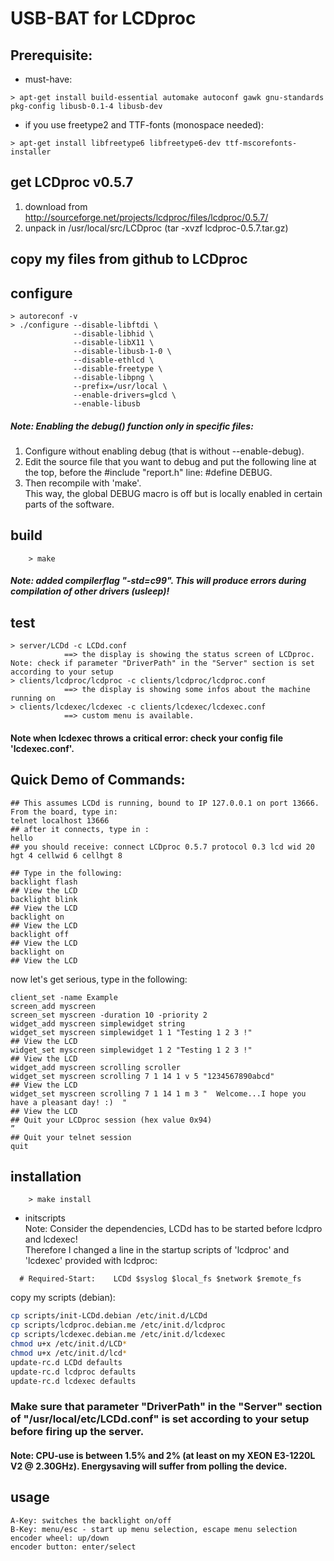 # USB-BAT for LCDproc

## Prerequisite:  
 * must-have:  
``` 
> apt-get install build-essential automake autoconf gawk gnu-standards pkg-config libusb-0.1-4 libusb-dev  
```          
 * if you use freetype2 and TTF-fonts (monospace needed):  
``` 
> apt-get install libfreetype6 libfreetype6-dev ttf-mscorefonts-installer  
``` 

## get LCDproc v0.5.7  
   1) download from <http://sourceforge.net/projects/lcdproc/files/lcdproc/0.5.7/>  
   2) unpack in /usr/local/src/LCDproc (tar -xvzf lcdproc-0.5.7.tar.gz)  
  
## copy my files from github to LCDproc
 
## configure
``` 
> autoreconf -v
> ./configure --disable-libftdi \
              --disable-libhid \
              --disable-libX11 \
              --disable-libusb-1-0 \
              --disable-ethlcd \
              --disable-freetype \
              --disable-libpng \
              --prefix=/usr/local \
              --enable-drivers=glcd \
              --enable-libusb
``` 

##### Note: Enabling the debug() function only in specific files:  
   1) Configure without enabling debug (that is without --enable-debug).  
   2) Edit the source file that you want to debug and put the following line at the top, before the #include "report.h" line: #define DEBUG.  
   3) Then recompile with 'make'.  
    This way, the global DEBUG macro is off but is locally enabled in certain parts of the software.  
  
## build  
        > make  
##### Note:  added compilerflag "-std=c99". This will produce errors during compilation of other drivers (usleep)!

## test  
``` 
> server/LCDd -c LCDd.conf  
            ==> the display is showing the status screen of LCDproc. Note: check if parameter "DriverPath" in the "Server" section is set according to your setup
> clients/lcdproc/lcdproc -c clients/lcdproc/lcdproc.conf 
            ==> the display is showing some infos about the machine running on
> clients/lcdexec/lcdexec -c clients/lcdexec/lcdexec.conf  
            ==> custom menu is available.  
``` 

#### Note when lcdexec throws a critical error: check your config file 'lcdexec.conf'.  
  
## Quick Demo of Commands:  
```  
## This assumes LCDd is running, bound to IP 127.0.0.1 on port 13666. From the board, type in:  
telnet localhost 13666 
## after it connects, type in :  
hello  
## you should receive: connect LCDproc 0.5.7 protocol 0.3 lcd wid 20 hgt 4 cellwid 6 cellhgt 8  
 
## Type in the following:  
backlight flash  
## View the LCD   
backlight blink  
## View the LCD  
backlight on  
## View the LCD  
backlight off  
## View the LCD  
backlight on  
## View the LCD  
```  
  
now let's get serious, type in the following:   
```
client_set -name Example  
screen_add myscreen  
screen_set myscreen -duration 10 -priority 2  
widget_add myscreen simplewidget string  
widget_set myscreen simplewidget 1 1 "Testing 1 2 3 !"  
## View the LCD  
widget_set myscreen simplewidget 1 2 "Testing 1 2 3 !"  
## View the LCD  
widget_add myscreen scrolling scroller  
widget_set myscreen scrolling 7 1 14 1 v 5 "1234567890abcd"  
## View the LCD  
widget_set myscreen scrolling 7 1 14 1 m 3 "  Welcome...I hope you have a pleasant day! :)  "  
## View the LCD
## Quit your LCDproc session (hex value 0x94)  
”  
## Quit your telnet session 
quit  
```

## installation  
        > make install  

* initscripts  
  Note: Consider the dependencies, LCDd has to be started before lcdpro and lcdexec!  
  Therefore I changed a line in the startup scripts of 'lcdproc' and 'lcdexec' provided with lcdproc:  
```
  # Required-Start:    LCDd $syslog $local_fs $network $remote_fs
```

  copy my scripts (debian):  
  
```sh
cp scripts/init-LCDd.debian /etc/init.d/LCDd  
cp scripts/lcdproc.debian.me /etc/init.d/lcdproc  
cp scripts/lcdexec.debian.me /etc/init.d/lcdexec
chmod u+x /etc/init.d/LCD*   
chmod u+x /etc/init.d/lcd*  
update-rc.d LCDd defaults  
update-rc.d lcdproc defaults  
update-rc.d lcdexec defaults  
```
### Make sure that parameter "DriverPath" in the "Server" section of "/usr/local/etc/LCDd.conf" is set according to your setup before firing up the server.

#### Note: CPU-use is between 1.5% and 2% (at least on my XEON E3-1220L V2 @ 2.30GHz). Energysaving will suffer from polling the device.

## usage  
    A-Key: switches the backlight on/off  
    B-Key: menu/esc - start up menu selection, escape menu selection  
    encoder wheel: up/down  
    encoder button: enter/select  
